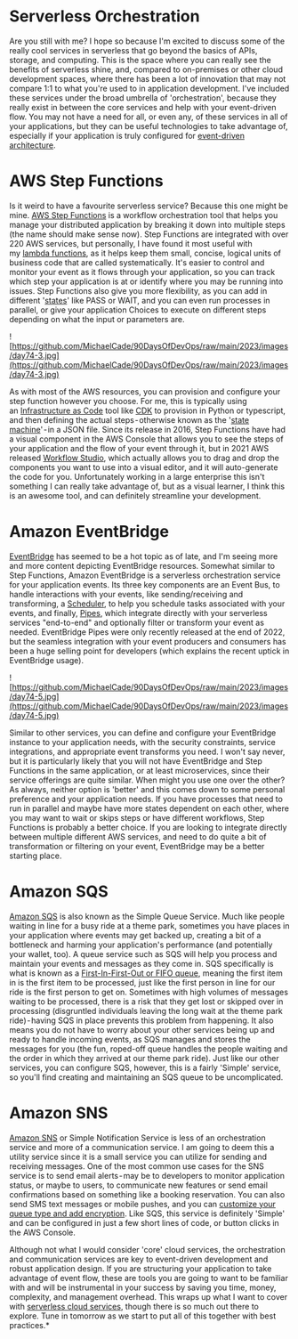# Serverless Orchestration

Are you still with me? I hope so because I'm excited to discuss some of the really cool services in serverless that go beyond the basics of APIs, storage, and computing. This is the space where you can really see the benefits of serverless shine, and, compared to on-premises or other cloud development spaces, where there has been a lot of innovation that may not compare 1:1 to what you're used to in application development. I've included these services under the broad umbrella of 'orchestration', because they really exist in between the core services and help with your event-driven flow. You may not have a need for all, or even any, of these services in all of your applications, but they can be useful technologies to take advantage of, especially if your application is truly configured for [event-driven architecture](https://aws.amazon.com/event-driven-architecture/).

# AWS Step Functions

Is it weird to have a favourite serverless service? Because this one might be mine. [AWS Step Functions](https://aws.amazon.com/step-functions/) is a workflow orchestration tool that helps you manage your distributed application by breaking it down into multiple steps (the name should make sense now). Step Functions are integrated with over 220 AWS services, but personally, I have found it most useful with my [lambda functions](https://docs.aws.amazon.com/lambda/latest/dg/welcome.html), as it helps keep them small, concise, logical units of business code that are called systematically. It's easier to control and monitor your event as it flows through your application, so you can track which step your application is at or identify where you may be running into issues. Step Functions also give you more flexibility, as you can add in different '[states](https://docs.aws.amazon.com/step-functions/latest/dg/concepts-states.html)' like PASS or WAIT, and you can even run processes in parallel, or give your application Choices to execute on different steps depending on what the input or parameters are.

![https://github.com/MichaelCade/90DaysOfDevOps/raw/main/2023/images/day74-3.jpg](https://github.com/MichaelCade/90DaysOfDevOps/raw/main/2023/images/day74-3.jpg)

As with most of the AWS resources, you can provision and configure your step function however you choose. For me, this is typically using an [Infrastructure as Code](https://docs.aws.amazon.com/whitepapers/latest/introduction-devops-aws/infrastructure-as-code.html) tool like [CDK](https://aws.amazon.com/cdk/) to provision in Python or typescript, and then defining the actual steps - otherwise known as the '[state machine](https://docs.aws.amazon.com/step-functions/latest/dg/amazon-states-language-state-machine-structure.html)' - in a JSON file. Since its release in 2016, Step Functions have had a visual component in the AWS Console that allows you to see the steps of your application and the flow of your event through it, but in 2021 AWS released [Workflow Studio](https://docs.aws.amazon.com/step-functions/latest/dg/workflow-studio.html), which actually allows you to drag and drop the components you want to use into a visual editor, and it will auto-generate the code for you. Unfortunately working in a large enterprise this isn't something I can really take advantage of, but as a visual learner, I think this is an awesome tool, and can definitely streamline your development.

# Amazon EventBridge

[EventBridge](https://aws.amazon.com/eventbridge/) has seemed to be a hot topic as of late, and I'm seeing more and more content depicting EventBridge resources. Somewhat similar to Step Functions, Amazon EventBridge is a serverless orchestration service for your application events. Its three key components are an Event Bus, to handle interactions with your events, like sending/receiving and transforming, a [Scheduler](https://aws.amazon.com/eventbridge/scheduler/), to help you schedule tasks associated with your events, and finally, [Pipes](https://aws.amazon.com/eventbridge/pipes/), which integrate directly with your serverless services "end-to-end" and optionally filter or transform your event as needed. EventBridge Pipes were only recently released at the end of 2022, but the seamless integration with your event producers and consumers has been a huge selling point for developers (which explains the recent uptick in EventBridge usage).

![https://github.com/MichaelCade/90DaysOfDevOps/raw/main/2023/images/day74-5.jpg](https://github.com/MichaelCade/90DaysOfDevOps/raw/main/2023/images/day74-5.jpg)

Similar to other services, you can define and configure your EventBridge instance to your application needs, with the security constraints, service integrations, and appropriate event transforms you need. I won't say never, but it is particularly likely that you will not have EventBridge and Step Functions in the same application, or at least microservices, since their service offerings are quite similar. When might you use one over the other? As always, neither option is 'better' and this comes down to some personal preference and your application needs. If you have processes that need to run in parallel and maybe have more states dependent on each other, where you may want to wait or skips steps or have different workflows, Step Functions is probably a better choice. If you are looking to integrate directly between multiple different AWS services, and need to do quite a bit of transformation or filtering on your event, EventBridge may be a better starting place.

# Amazon SQS

[Amazon SQS](https://aws.amazon.com/sqs/) is also known as the Simple Queue Service. Much like people waiting in line for a busy ride at a theme park, sometimes you have places in your application where events may get backed up, creating a bit of a bottleneck and harming your application's performance (and potentially your wallet, too). A queue service such as SQS will help you process and maintain your events and messages as they come in. SQS specifically is what is known as a [First-In-First-Out or FIFO queue](https://docs.aws.amazon.com/AWSSimpleQueueService/latest/SQSDeveloperGuide/FIFO-queues.html), meaning the first item in is the first item to be processed, just like the first person in line for our ride is the first person to get on. Sometimes with high volumes of messages waiting to be processed, there is a risk that they get lost or skipped over in processing (disgruntled individuals leaving the long wait at the theme park ride) - having SQS in place prevents this problem from happening. It also means you do not have to worry about your other services being up and ready to handle incoming events, as SQS manages and stores the messages for you (the fun, roped-off queue handles the people waiting and the order in which they arrived at our theme park ride). Just like our other services, you can configure SQS, however, this is a fairly 'Simple' service, so you'll find creating and maintaining an SQS queue to be uncomplicated.

# Amazon SNS

[Amazon SNS](https://aws.amazon.com/sns/) or Simple Notification Service is less of an orchestration service and more of a communication service. I am going to deem this a utility service since it is a small service you can utilize for sending and receiving messages. One of the most common use cases for the SNS service is to send email alerts - may be to developers to monitor application status, or maybe to users, to communicate new features or send email confirmations based on something like a booking reservation. You can also send SMS text messages or mobile pushes, and you can [customize your queue type and add encryption](https://docs.aws.amazon.com/sns/latest/dg/sns-create-topic.html). Like SQS, this service is definitely 'Simple' and can be configured in just a few short lines of code, or button clicks in the AWS Console.

Although not what I would consider 'core' cloud services, the orchestration and communication services are key to event-driven development and robust application design. If you are structuring your application to take advantage of event flow, these are tools you are going to want to be familiar with and will be instrumental in your success by saving you time, money, complexity, and management overhead. This wraps up what I want to cover with [serverless cloud services](https://aws.amazon.com/serverless/), though there is so much out there to explore. Tune in tomorrow as we start to put all of this together with best practices.*